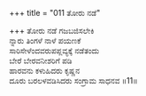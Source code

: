 +++
title = "011 ತೋರು ನಡೆ"

+++
ತೋರು ನಡೆ ಗಜಬಜಿಸಲೇಕಿ   
ನ್ನಾರು ತಿಂಗಳೆ ನಾಳೆ ಪಯಣಕೆ   
ಸಾರಿಸೇಳೆಂದವರುಪಪ್ಲವ್ಯಕ್ಕೆ ನಡೆತಂದು   
ಬೇರೆ ಬೇರವನೀಶರಿಗೆ ಪಡಿ   
ಹಾರವನು ಕಳುಹಿದರು ಕೃಷ್ಣನ  
ದೂರು ಬರಲಳವಡಿಸಿದರು ಸಂಗ್ರಾಮ ಸಾಧನವ    ॥11॥